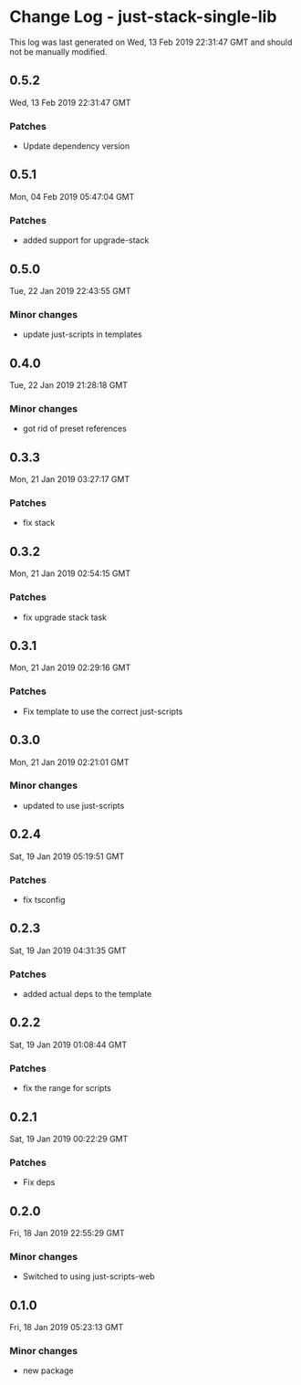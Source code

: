 # Change Log - just-stack-single-lib

This log was last generated on Wed, 13 Feb 2019 22:31:47 GMT and should not be manually modified.

## 0.5.2
Wed, 13 Feb 2019 22:31:47 GMT

### Patches

- Update dependency version

## 0.5.1
Mon, 04 Feb 2019 05:47:04 GMT

### Patches

- added support for upgrade-stack

## 0.5.0
Tue, 22 Jan 2019 22:43:55 GMT

### Minor changes

- update just-scripts in templates

## 0.4.0
Tue, 22 Jan 2019 21:28:18 GMT

### Minor changes

- got rid of preset references

## 0.3.3
Mon, 21 Jan 2019 03:27:17 GMT

### Patches

- fix stack

## 0.3.2
Mon, 21 Jan 2019 02:54:15 GMT

### Patches

- fix upgrade stack task

## 0.3.1
Mon, 21 Jan 2019 02:29:16 GMT

### Patches

- Fix template to use the correct just-scripts

## 0.3.0
Mon, 21 Jan 2019 02:21:01 GMT

### Minor changes

- updated to use just-scripts

## 0.2.4
Sat, 19 Jan 2019 05:19:51 GMT

### Patches

- fix tsconfig

## 0.2.3
Sat, 19 Jan 2019 04:31:35 GMT

### Patches

- added actual deps to the template

## 0.2.2
Sat, 19 Jan 2019 01:08:44 GMT

### Patches

- fix the range for scripts

## 0.2.1
Sat, 19 Jan 2019 00:22:29 GMT

### Patches

- Fix deps

## 0.2.0
Fri, 18 Jan 2019 22:55:29 GMT

### Minor changes

- Switched to using just-scripts-web

## 0.1.0
Fri, 18 Jan 2019 05:23:13 GMT

### Minor changes

- new package

